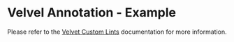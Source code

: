 # Velvel Annotation - Example

Please refer to the [Velvet Custom Lints](https://velvet.stratumfoundry.com/packages/velvet_custom_lints) documentation for more information.
